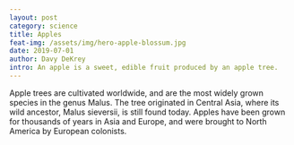 ```yaml
---
layout: post
category: science
title: Apples
feat-img: /assets/img/hero-apple-blossum.jpg
date: 2019-07-01
author: Davy DeKrey
intro: An apple is a sweet, edible fruit produced by an apple tree.
---
```



Apple trees are cultivated worldwide, and are the most widely grown species in
the genus Malus. The tree originated in Central Asia, where its wild ancestor,
Malus sieversii, is still found today. Apples have been grown for thousands of
years in Asia and Europe, and were brought to North America by European
colonists.
